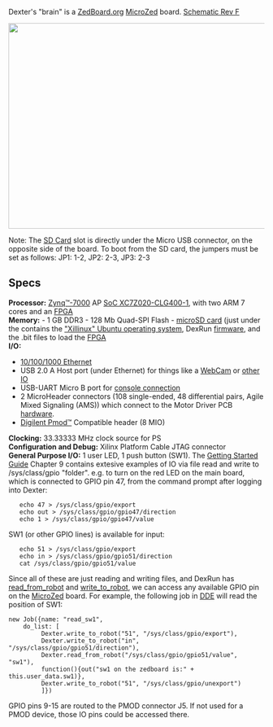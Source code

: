 Dexter's "brain" is a [ZedBoard.org](http://zedboard.org) [MicroZed](http://zedboard.org/product/microzed) board. [Schematic Rev F](http://microzed.org/sites/default/files/documentations/MicroZed_Rev_F_Schematic_141212.pdf) 

<img src="http://zedboard.org/sites/default/files/product_spec_images/front_view_overlay.png" width=729 height=404>

Note: The [SD Card](SD-Card-Image) slot is directly under the Micro USB connector, on the opposite side of the board. To boot from the SD card, the jumpers must be set as follows:  JP1: 1-2, JP2: 2-3, JP3: 2-3

## Specs
**Processor:** [Zynq™-7000](https://www.xilinx.com/products/silicon-devices/soc/zynq-7000.html) AP [SoC XC7Z020-CLG400-1](https://www.xilinx.com/support/documentation/data_sheets/ds190-Zynq-7000-Overview.pdf), with two ARM 7 cores and an [FPGA](Gateware)<BR>
**Memory:** - 1 GB DDR3 - 128 Mb Quad-SPI Flash - [microSD card](SD-Card-Image) (just under the contains the ["Xillinux" Ubuntu operating system](http://xillybus.com/xillinux), DexRun [firmware](Firmware), and the .bit files to load the [FPGA](Gateware) 
<BR>
**I/O:**
 - [10/100/1000 Ethernet](Dexter-Networking)
 - USB 2.0 A Host port (under Ethernet) for things like a [WebCam](WebCam) or [other IO](End-Effectors)
 - USB-UART Micro B port for [console connection](Dexter-USB-Connection)
 - 2 MicroHeader connectors (108 single-ended, 48 differential pairs, Agile Mixed Signaling
(AMS)) which connect to the Motor Driver PCB [hardware](Hardware).
 - [Digilent Pmod™](https://store.digilentinc.com/pmod-expansion-modules/by-form-factor/2x4/) Compatible header (8 MIO)

**Clocking:** 33.33333 MHz clock source for PS<BR>
**Configuration and Debug:** Xilinx Platform Cable JTAG connector<BR>
**General Purpose I/O:** 1 user LED, 1 push button (SW1). The [Getting Started Guide](http://www.zedboard.org/sites/default/files/documentations/5164-MicroZed-GettingStarted-V1.pdf) Chapter 9 contains extesive examples of IO via file read and write to /sys/class/gpio "folder". e.g. to turn on the red LED on the main board, which is connected to GPIO pin 47, from the command prompt after logging into Dexter:
````
   echo 47 > /sys/class/gpio/export
   echo out > /sys/class/gpio/gpio47/direction
   echo 1 > /sys/class/gpio/gpio47/value
````
SW1 (or other GPIO lines) is available for input:
````
   echo 51 > /sys/class/gpio/export
   echo in > /sys/class/gpio/gpio51/direction
   cat /sys/class/gpio/gpio51/value
````
Since all of these are just reading and writing files, and DexRun has [read_from_robot](read-from-robot) and [write_to_robot](write-to-robot), we can access any available GPIO pin on the [MicroZed](MicroZed) board. For example, the following job in [DDE](DDE) will read the position of SW1:
````
new Job({name: "read_sw1",
	do_list: [
         Dexter.write_to_robot("51", "/sys/class/gpio/export"),
         Dexter.write_to_robot("in", "/sys/class/gpio/gpio51/direction"),
         Dexter.read_from_robot("/sys/class/gpio/gpio51/value", "sw1"),
         function(){out("sw1 on the zedboard is:" + this.user_data.sw1)},
         Dexter.write_to_robot("51", "/sys/class/gpio/unexport")
         ]})
````
GPIO pins 9-15 are routed to the PMOD connector J5. If not used for a PMOD device, those IO pins could be accessed there.

